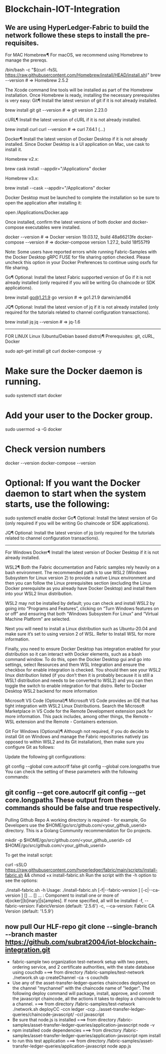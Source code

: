 # Blockchain-IOT-Integration
We are using HyperLedger-Fabric to build the network
followe these steps to install the pre-requisites.
---------------------------------------------------------
For MAC
Homebrew¶
For macOS, we recommend using Homebrew to manage the prereqs.

/bin/bash -c "$(curl -fsSL https://raw.githubusercontent.com/Homebrew/install/HEAD/install.sh)"
brew --version # => Homebrew 2.5.2

The Xcode command line tools will be installed as part of the Homebrew installation. Once Homebrew is ready, installing the necessary prerequisites is very easy:
Git¶
Install the latest version of git if it is not already installed.

brew install git
git --version # => git version 2.23.0

cURL¶
Install the latest version of cURL if it is not already installed.

brew install curl
curl --version # => curl 7.64.1 (...)

Docker¶
Install the latest version of Docker Desktop if it is not already installed. Since Docker Desktop is a UI application on Mac, use cask to install it.

Homebrew v2.x:

brew cask install --appdir="/Applications" docker

Homebrew v3.x:

brew install --cask --appdir="/Applications" docker

Docker Desktop must be launched to complete the installation so be sure to open the application after installing it:

open /Applications/Docker.app

Once installed, confirm the latest versions of both docker and docker-compose executables were installed.

docker --version # => Docker version 19.03.12, build 48a66213fe
docker-compose --version # => docker-compose version 1.27.2, build 18f557f9

Note: Some users have reported errors while running Fabric-Samples with the Docker Desktop gRPC FUSE for file sharing option checked. Please uncheck this option in your Docker Preferences to continue using osxfs for file sharing.

Go¶
Optional: Install the latest Fabric supported version of Go if it is not already installed (only required if you will be writing Go chaincode or SDK applications).

brew install go@1.21.9
go version # => go1.21.9 darwin/amd64

JQ¶
Optional: Install the latest version of jq if it is not already installed (only required for the tutorials related to channel configuration transactions).

brew install jq
jq --version # => jq-1.6

---------------------------------------------------------

FOR LINUX
Linux (Ubuntu/Debian based distro)¶
Prerequisites: git, cURL, Docker

sudo apt-get install git curl docker-compose -y

# Make sure the Docker daemon is running.
sudo systemctl start docker

# Add your user to the Docker group.
sudo usermod -a -G docker <username>

# Check version numbers  
docker --version
docker-compose --version

# Optional: If you want the Docker daemon to start when the system starts, use the following:
sudo systemctl enable docker
Go¶
Optional: Install the latest version of Go (only required if you will be writing Go chaincode or SDK applications).

JQ¶
Optional: Install the latest version of jq (only required for the tutorials related to channel configuration transactions).

---------------------------------------------------------
For Windows
Docker¶
Install the latest version of Docker Desktop if it is not already installed.

WSL2¶
Both the Fabric documentation and Fabric samples rely heavily on a bash environment. The recommended path is to use WSL2 (Windows Subsystem for Linux version 2) to provide a native Linux environment and then you can follow the Linux prerequisites section (excluding the Linux Docker prerequisite as you already have Docker Desktop) and install them into your WSL2 linux distribution.

WSL2 may not be installed by default; you can check and install WSL2 by going into “Programs and Features”, clicking on “Turn Windows features on or off” and ensuring that both “Windows Subsystem For Linux” and “Virtual Machine Platform” are selected.

Next you will need to install a Linux distribution such as Ubuntu-20.04 and make sure it’s set to using version 2 of WSL. Refer to Install WSL for more information.

Finally, you need to ensure Docker Desktop has integration enabled for your distribution so it can interact with Docker elements, such as a bash command window. To do this, open the Docker Desktop gui and go into settings, select Resources and them WSL Integration and ensure the checkbox for enable integration is checked. You should then see your WSL2 linux distribution listed (if you don’t then it is probably because it is still a WSL1 distribution and needs to be converted to WSL2) and you can then toggle the switch to enable integration for that distro. Refer to Docker Desktop WSL2 backend for more information

Microsoft VS Code (Optional)¶
Microsoft VS Code provides an IDE that has tight integration with WSL2 Linux Distributions. Search the Microsoft Marketplace in VS Code for the Remote Development extension pack for more information. This pack includes, among other things, the Remote - WSL extension and the Remote - Containers extension.

Git For Windows (Optional)¶
Although not required, if you do decide to install Git on Windows and manage the Fabric repositories natively (as opposed to within WSL2 and its Git installation), then make sure you configure Git as follows:

Update the following git configurations:

git config --global core.autocrlf false
git config --global core.longpaths true
You can check the setting of these parameters with the following commands:

git config --get core.autocrlf
git config --get core.longpaths
These output from these commands should be false and true respectively.
---------------------------------------------------------
Pulling Github Repo
A working directory is required - for example, Go Developers use the $HOME/go/src/github.com/<your_github_userid> directory.  This is a Golang Community recommendation for Go projects.

mkdir -p $HOME/go/src/github.com/<your_github_userid>
cd $HOME/go/src/github.com/<your_github_userid>

To get the install script:

curl -sSLO https://raw.githubusercontent.com/hyperledger/fabric/main/scripts/install-fabric.sh && chmod +x install-fabric.sh
Run the script with the -h option to see the options:

./install-fabric.sh -h
Usage: ./install-fabric.sh [-f|--fabric-version <arg>] [-c|--ca-version <arg>] <comp-1> [<comp-2>] ... [<comp-n>] ...
        <comp>: Component to install one or more of  d[ocker]|b[inary]|s[amples]. If none specified, all will be installed
        -f, --fabric-version: FabricVersion (default: '2.5.6')
        -c, --ca-version: Fabric CA Version (default: '1.5.9')


now pull Our HLF-repo
git clone --single-branch --branch master https://github.com/subrat2004/iot-blockchain-integration.git
---------------------------------------------------------
- fabric-sample two organization test-network setup with two peers, ordering service,
  and 2 certificate authorities, with the state database using couchdb
         ===> from directory /fabric-samples/test-network
         ./network.sh up createChannel -ca -s couchdb
 - Use any of the asset-transfer-ledger-queries chaincodes deployed on the channel "mychannel"
   with the chaincode name of "ledger". The following deploy command will package,
   install, approve, and commit the javascript chaincode, all the actions it takes
   to deploy a chaincode to a channel.
         ===> from directory /fabric-samples/test-network
         ./network.sh deployCC -ccn ledger -ccp ../asset-transfer-ledger-queries/chaincode-javascript/ -ccl javascript
 - Be sure that node.js is installed
         ===> from directory /fabric-samples/asset-transfer-ledger-queries/application-javascript
         node -v
 - npm installed code dependencies
         ===> from directory /fabric-samples/asset-transfer-ledger-queries/application-javascript
         npm install
 - to run this test application
         ===> from directory /fabric-samples/asset-transfer-ledger-queries/application-javascript
         node app.js
   

